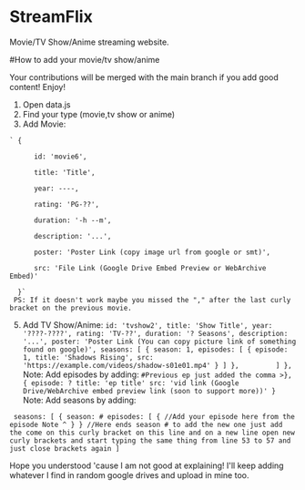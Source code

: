 # StreamFlix
Movie/TV Show/Anime streaming website.

#How to add your movie/tv show/anime

Your contributions will be merged with the main branch if you add good content! Enjoy!

  1. Open data.js
  2. Find your type (movie,tv show or anime)
  3. Add Movie:
        

    ` {
     
          id: 'movie6',
     
          title: 'Title',
     
          year: ----,
     
          rating: 'PG-??',
     
          duration: '-h --m',
     
          description: '...',
     
          poster: 'Poster Link (copy image url from google or smt)',
     
          src: 'File Link (Google Drive Embed Preview or WebArchive Embed)'
     
      }`
     PS: If it doesn't work maybe you missed the "," after the last curly bracket on the previous movie.
5. Add TV Show/Anime:
    `id: 'tvshow2',
          title: 'Show Title',
          year: '????-????',
          rating: 'TV-??',
          duration: '? Seasons',
          description: '...',
          poster: 'Poster Link (You can copy picture link of something found on google)',
          seasons: [
              {
                  season: 1,
                  episodes: [
                      {
                          episode: 1,
                          title: 'Shadows Rising',
                          src: 'https://example.com/videos/shadow-s01e01.mp4'
                      }
                  ]
              },        
          ]
      },`
   Note: Add episodes by adding:
   `
   #Previous ep just added the comma >},
   {
     episode: ?
     title: 'ep title'
     src: 'vid link (Google Drive/WebArchive embed preview link (soon to support more))'
   }
   `
  Note: Add seasons by adding:
                                          
`  seasons: [
      {
         season: #
         episodes: [
              {
               //Add your episode here from the episode Note ^
               }
       } //Here ends season # to add the new one just add the come on this curly bracket on this line and on a new line open new curly brackets and start typing the same thing from line 53 to 57 and just close brackets again
   ]
`

Hope you understood 'cause I am not good at explaining! I'll keep adding whatever I find in random google drives and upload in mine too.
